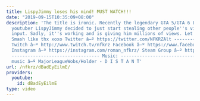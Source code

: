 ```yaml
---
title: LispyJimmy loses his mind! MUST WATCH!!!
date: "2019-09-15T10:35:09+08:00"
description: 'The title is ironic. Recently the legendary GTA 5/GTA 6 LEAKED clickbait
  youtuber LispyJimmy decided to just start stealing other people''s videos with no
  input. Sadly, it''s working and is giving him millions of views. Let''s take a gander.
  Smash like thx xoxo Twitter â–º https://twitter.com/NFKRZAlt ---------------------------------
  Twitch â–º http://www.twitch.tv/nfkrz Facebook â–º https://www.facebook.com/NFKRZ1
  Instagram â–º https://instagram.com/roman_nfkrz/ Steam Group â–º http://steamcommunity.com/groups/nfkrzgroup
  --------------------------------- Music: --------------------------------- Outro
  music â–º MajorLeagueWobs/Holder - D I S T A N T'
url: /nfkrz/dBadEyEilmE/
providers:
  youtube:
    id: dBadEyEilmE
type: video
---
```

